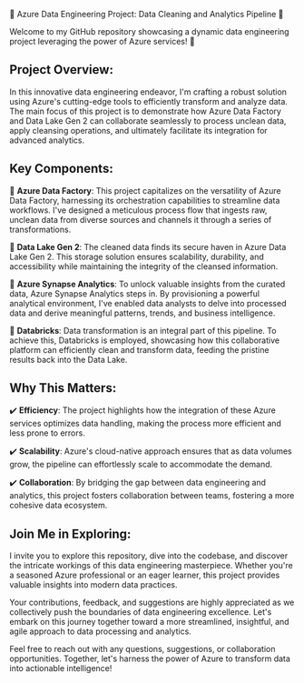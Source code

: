 🌟 Azure Data Engineering Project: Data Cleaning and Analytics Pipeline 🌟

Welcome to my GitHub repository showcasing a dynamic data engineering project leveraging the power of Azure services! 🚀

Project Overview:
------------------
In this innovative data engineering endeavor, I'm crafting a robust solution using Azure's cutting-edge tools to efficiently transform and analyze data. The main focus of this project is to demonstrate how Azure Data Factory and Data Lake Gen 2 can collaborate seamlessly to process unclean data, apply cleansing operations, and ultimately facilitate its integration for advanced analytics.

Key Components:
-----------------
🔹 **Azure Data Factory**: This project capitalizes on the versatility of Azure Data Factory, harnessing its orchestration capabilities to streamline data workflows. I've designed a meticulous process flow that ingests raw, unclean data from diverse sources and channels it through a series of transformations.

🔹 **Data Lake Gen 2**: The cleaned data finds its secure haven in Azure Data Lake Gen 2. This storage solution ensures scalability, durability, and accessibility while maintaining the integrity of the cleansed information.

🔹 **Azure Synapse Analytics**: To unlock valuable insights from the curated data, Azure Synapse Analytics steps in. By provisioning a powerful analytical environment, I've enabled data analysts to delve into processed data and derive meaningful patterns, trends, and business intelligence.

🔹 **Databricks**: Data transformation is an integral part of this pipeline. To achieve this, Databricks is employed, showcasing how this collaborative platform can efficiently clean and transform data, feeding the pristine results back into the Data Lake.

Why This Matters:
-------------------
✔️ **Efficiency**: The project highlights how the integration of these Azure services optimizes data handling, making the process more efficient and less prone to errors.

✔️ **Scalability**: Azure's cloud-native approach ensures that as data volumes grow, the pipeline can effortlessly scale to accommodate the demand.

✔️ **Collaboration**: By bridging the gap between data engineering and analytics, this project fosters collaboration between teams, fostering a more cohesive data ecosystem.

Join Me in Exploring:
----------------------
I invite you to explore this repository, dive into the codebase, and discover the intricate workings of this data engineering masterpiece. Whether you're a seasoned Azure professional or an eager learner, this project provides valuable insights into modern data practices.

Your contributions, feedback, and suggestions are highly appreciated as we collectively push the boundaries of data engineering excellence. Let's embark on this journey together toward a more streamlined, insightful, and agile approach to data processing and analytics.

Feel free to reach out with any questions, suggestions, or collaboration opportunities. Together, let's harness the power of Azure to transform data into actionable intelligence!
